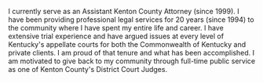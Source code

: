 I currently serve as an Assistant Kenton County Attorney (since 1999).  I have been providing professional legal services for 20 years (since 1994) to the community where I have spent my entire life and career.  I have extensive trial experience and have argued issues at every level of Kentucky's appellate courts for both the Commonwealth of Kentucky and private clients.  I am proud of that tenure and what has been accomplished.  I am motivated to give back to my community through full-time public service as one of Kenton County's District Court Judges.   